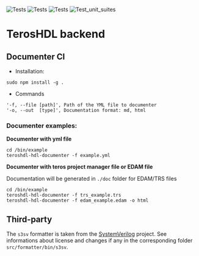 ![Tests](https://github.com/TerosTechnology/colibri/workflows/Linux/badge.svg?event=push)
![Tests](https://github.com/TerosTechnology/colibri/workflows/Macos/badge.svg?event=push)
![Tests](https://github.com/TerosTechnology/colibri/workflows/Windows/badge.svg?event=push)
![Test_unit_suites](https://github.com/TerosTechnology/colibri/workflows/Test_unit_suites/badge.svg?event=push)


# TerosHDL backend

## Documenter CI

- Installation:

```
sudo npm install -g .
```
- Commands
```
'-f, --file [path]', Path of the YML file to documenter
'-o, --out  [type]', Documentation format: md, html
```

### Documenter examples:

**Documenter with yml file**
```
cd /bin/example
teroshdl-hdl-documenter -f example.yml
```

**Documenter with teros project manager file or EDAM file**

Documentation will be generated in `./doc` folder for EDAM/TRS files
```
cd /bin/example
teroshdl-hdl-documenter -f trs_example.trs 
teroshdl-hdl-documenter -f edam_example.edam -o html 
```



## Third-party

The `s3sv` formatter is taken from the [SystemVerilog](https://www.github.com/TheClams/SystemVerilog) project. 
See informations about license and changes if any in the corresponding folder `src/formatter/bin/s3sv`.


